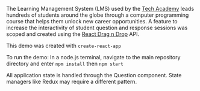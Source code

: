 The Learning Management System (LMS) used by the [Tech Academy]() leads hundreds of students around the globe through a computer programming course that helps them unlock new career opportunities. A feature to increase the interactivity of student question and response sessions was scoped and created using the [React Drag n Drop](https://react-dnd.github.io/react-dnd/) API. 

This demo was created with `create-react-app`

To run the demo:
In a node.js terminal, navigate to the main repository directory and enter `npm install` then `npm start`

All application state is handled through the Question component. State managers like Redux may require a different pattern.